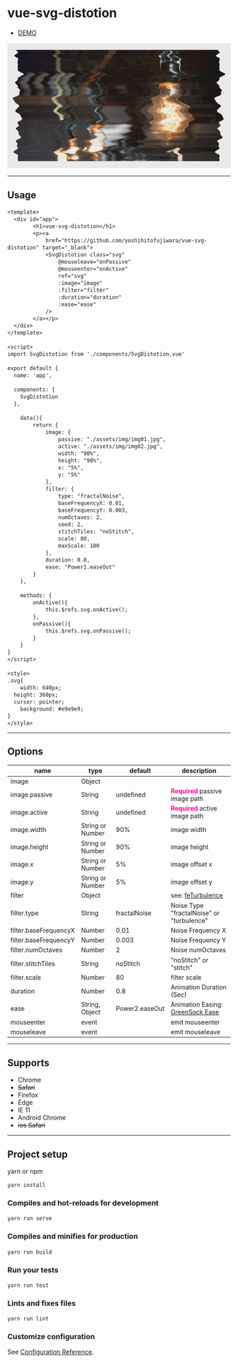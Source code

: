 # vue-svg-distotion

<ul>
	<li><a href="http://yoshihitofujiwara.github.io/vue-svg-distotion/index.html" target="_blank">DEMO</a></li>
</ul>

<img src="sample.png" />

___
## Usage

```
<template>
  <div id="app">
		<h1>vue-svg-distotion</h1>
		<p><a
			href="https://github.com/yoshihitofujiwara/vue-svg-distotion" target="_blank">
			<SvgDistotion class="svg"
				@mouseleave="onPassive"
				@mouseenter="onActive"
				ref="svg"
				:image="image"
				:filter="filter"
				:duration="duration"
				:ease="ease"
			/>
		</a></p>
  </div>
</template>

<script>
import SvgDistotion from './components/SvgDistotion.vue'

export default {
  name: 'app',

  components: {
    SvgDistotion
  },

	data(){
		return {
			image: {
				passive: "./assets/img/img01.jpg",
				active: "./assets/img/img02.jpg",
				width: "90%",
				height: "90%",
				x: "5%",
				y: "5%"
			},
			filter: {
				type: "fractalNoise",
				baseFrequencyX: 0.01,
				baseFrequencyY: 0.003,
				numOctaves: 2,
				seed: 2,
				stitchTiles: "noStitch",
				scale: 80,
				maxScale: 100
			},
			duration: 0.8,
			ease: "Power1.easeOut"
		}
	},

	methods: {
		onActive(){
			this.$refs.svg.onActive();
		},
		onPassive(){
			this.$refs.svg.onPassive();
		}
	}
}
</script>

<style>
.svg{
	width: 640px;
  height: 360px;
  cursor: pointer;
	background: #e9e9e9;
}
</style>
```

___
## Options

|name|type|default|description|
|----|----|----|----|
|image|Object| | |
|image.passive|String|undefined|<strong style="color:#f09">Required</strong> passive image path|
|image.active|String|undefined|<strong style="color:#f09">Required</strong> active image path|
|image.width|String or Number|90%| image width|
|image.height|String or Number|90%| image height|
|image.x|String or Number|5%| image offset x|
|image.y|String or Number|5%| image offset y|
|filter|Object| | see: <a href="https://developer.mozilla.org/en-US/docs/Web/SVG/Element/feTurbulence" target="_blank">feTurbulence</a> |
|filter.type|String|fractalNoise| Noise Type "fractalNoise" or  "turbulence"|
|filter.baseFrequencyX|Number|0.01| Noise Frequency X|
|filter.baseFrequencyY|Number|0.003| Noise Frequency Y|
|filter.numOctaves|Number|2| Noise numOctaves|
|filter.stitchTiles|String|noStitch| "noStitch" or "stitch"|
|filter.scale|Number|80| filter scale|
|duration|Number|0.8|Animation Duration (Sec)|
|ease|String, Object|Power2.easeOut|Animation Easing: <a href="https://greensock.com/docs/Easing" target="_blank">GreenSock Ease</a>|
|mouseenter|event| | emit mouseenter |
|mouseleave|event| | emit mouseleave |

___

## Supports
- Chrome
- ~~Safari~~
- Firefox
- Edge
- IE 11
- Android Chrome
- ~~ios Safari~~
___


## Project setup

yarn or npm

```
yarn install
```

### Compiles and hot-reloads for development
```
yarn run serve
```

### Compiles and minifies for production
```
yarn run build
```

### Run your tests
```
yarn run test
```

### Lints and fixes files
```
yarn run lint
```

### Customize configuration
See [Configuration Reference](https://cli.vuejs.org/config/).
